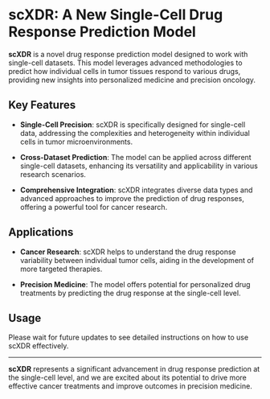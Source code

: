 # scXDR: A New Single-Cell Drug Response Prediction Model

**scXDR** is a novel drug response prediction model designed to work with single-cell datasets. This model leverages advanced methodologies to predict how individual cells in tumor tissues respond to various drugs, providing new insights into personalized medicine and precision oncology.

## Key Features

- **Single-Cell Precision**: scXDR is specifically designed for single-cell data, addressing the complexities and heterogeneity within individual cells in tumor microenvironments.
  
- **Cross-Dataset Prediction**: The model can be applied across different single-cell datasets, enhancing its versatility and applicability in various research scenarios.

- **Comprehensive Integration**: scXDR integrates diverse data types and advanced approaches to improve the prediction of drug responses, offering a powerful tool for cancer research.

## Applications

- **Cancer Research**: scXDR helps to understand the drug response variability between individual tumor cells, aiding in the development of more targeted therapies.
  
- **Precision Medicine**: The model offers potential for personalized drug treatments by predicting the drug response at the single-cell level.

## Usage

Please wait for future updates to see detailed instructions on how to use scXDR effectively.

---

**scXDR** represents a significant advancement in drug response prediction at the single-cell level, and we are excited about its potential to drive more effective cancer treatments and improve outcomes in precision medicine.
